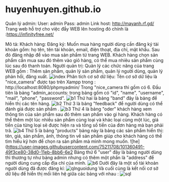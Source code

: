 # huyenhuyen.github.io
Quản lý admin: User: admin       Pass: admin
Link host:     http://mayanh.rf.gd/
Trang web hỗ trợ cho việc đẩy WEB lên hosting đó chính là :https://infinityfree.net/

Mô tả:
 Khách hàng:
 Đăng ký: Muốn mua hàng người dùng cần đăng ký tài khoản gồm: họ tên, tên tài khoản, email, điện thoạt, địa chỉ, mật khẩu.
 Sau đó đăng nhập để vào mua sản phẩm từ trang WEB.
 Khách hàng chọn sản phẩm cần mua sau đó thêm vào giỏ hàng, có thể mua nhiêu sản phẩm cùng lúc sau đó thanh toán.
 Người quản trị:
 Quản lý các chức năng của trang WEB gồm : Thêm sản phẩm, quản lý sản phẩm, quản lý người dùng, quản lý phản hồi, đăng xuất.
![index](https://user-images.githubusercontent.com/75211708/101355879-d058e200-38c9-11eb-9ec8-ddc209b49fc9.PNG)
Phân tích cơ sở dữ liệu: Tên cơ sở dữ liệu là "nice_camera" được tạo trên Xampp trong : http://localhost:8080/phpmyadmin/
Trong "nice_camera thì gồm có 6. Đầu tiên là bảng "admin_accounts: trong bảng gồm có "id", "name", "username", "mail", "phone", "password".
![b1](https://user-images.githubusercontent.com/75211708/101356880-4ad63180-38cb-11eb-8b3e-25124f575467.PNG)
Thứ hai là bảng "band" đây là bảng để hiển thị các tên hàng.
![b2](https://user-images.githubusercontent.com/75211708/101357127-9ab4f880-38cb-11eb-97d9-115691040081.PNG)
Thứ 3 là bảng "feedback" để người dùng có thể đánh giá được sản phẩm .
![b3](https://user-images.githubusercontent.com/75211708/101357211-b7513080-38cb-11eb-89ca-db496120cc9b.PNG)
Thứ 4 là bảng "oder" khách hàng xem thông tin của sản phẩm sau đó thêm san phẩm vào gi hàng. Khách hàng có thể thêm một lúc nhiều sản phẩm cùng loại và khác loại cùng một lúc, giá tiền của từng loại  sẽ được hiện ra và tổng số tiền của đơn hàng mà bạn phải trả. 
![b4](https://user-images.githubusercontent.com/75211708/101358785-ee284600-38cd-11eb-8578-2ba0b5f84767.PNG)
Thứ 5 là bảng "products" bảng này là bảng các sản phẩm hiển thị: tên, giá, sản phẩm, ảnh, thông tin về sản phẩm giúp cho khách hàng có thể tìm hiểu kỹ hơn để chọn ra sản  phẩm mà mình mong muốn.
![he](https://user-images.githubusercontent.com/75211708/101360491-49f3ce80-38d0-11eb-8bb6-6e2
Bảng thứ 6 "user" đây là bảng người dùng thì thương tự như bảng admin nhưng có thêm một phần là "address" để người dùng cung cấp địa chỉ của mình.
![b6](https://user-images.githubusercontent.com/75211708/101360976-f1710100-38d0-11eb-82d9-f9813f3f5747.PNG)
Dưới đây là một số tài khoản người dùng đã được đăng kí:
![qlnguoidung](https://user-images.githubusercontent.com/75211708/101361238-4a409980-38d1-11eb-940a-81dc2f7cbca4.PNG)
Và cuối cùng là kết nối cơ sở dữ liệu để hiển thị mối liên hệ giữa các bảng với nhau :
![sql](https://user-images.githubusercontent.com/75211708/101361512-a4d9f580-38d1-11eb-96de-605ccaeed2b8.PNG)



